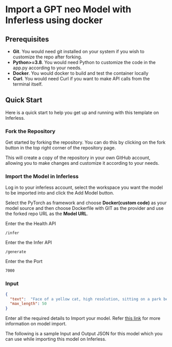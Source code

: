 # Import a GPT neo Model with Inferless using docker 

## Prerequisites
- **Git**. You would need git installed on your system if you wish to customize the repo after forking.
- **Python>=3.8**. You would need Python to customize the code in the app.py according to your needs.
- **Docker**. You would docker to build and test the container locally
- **Curl**. You would need Curl if you want to make API calls from the terminal itself.


## Quick Start
Here is a quick start to help you get up and running with this template on Inferless.

### Fork the Repository
Get started by forking the repository. You can do this by clicking on the fork button in the top right corner of the repository page.

This will create a copy of the repository in your own GitHub account, allowing you to make changes and customize it according to your needs.

### Import the Model in Inferless
Log in to your inferless account, select the workspace you want the model to be imported into and click the Add Model button.

Select the PyTorch as framework and choose **Docker(custom code)** as your model source and then choose Dockerfile with GIT as the provider and use the forked repo URL as the **Model URL**.

Enter the the Health API 

```
/infer
```

Enter the the Infer API 
```
/generate
```

Enter the the Port
```
7000
```

### Input
```json
{
  "text":  "Face of a yellow cat, high resolution, sitting on a park bench" , 
  "max_length": 50
}
```

Enter all the required details to Import your model. Refer [this link](https://docs.inferless.com/integrations/github-custom-code) for more information on model import.

The following is a sample Input and Output JSON for this model which you can use while importing this model on Inferless.
